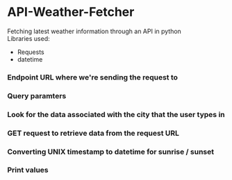 # API-Weather-Fetcher
Fetching latest weather information through an API in python
<br>
Libraries used:
- Requests<br>
- datetime<br>

### Endpoint URL where we're sending the request to
### Query paramters
### Look for the data associated with the city that the user types in
### GET request to retrieve data from the request URL
### Converting UNIX timestamp to datetime for sunrise / sunset
### Print values
